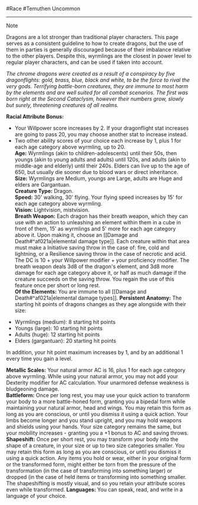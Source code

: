 #Race #Temuthen
Uncommon
- - -
>[!note] 
>Dragons are a lot stronger than traditional player characters. This page serves as a consistent guideline to how to create dragons, but the use of them in parties is generally discouraged because of their imbalance relative to the other players. Despite this, wyrmlings are the closest in power level to regular player characters, and can be used if taken into account.

_The chrome dragons were created as a result of a conspiracy by five dragonflights: gold, brass, blue, black and white, to be the force to rival the very gods. Terrifying battle-born creatures, they are immune to most harm by the elements and are well suited for all combat scenarios. The first was born right at the Second Cataclysm, however their numbers grow, slowly but surely, threatening creatures of all realms._
 
**Racial Attribute Bonus:** 
* Your Willpower score increases by 2. If your dragonflight stat increases are going to pass 20, you may choose another stat to increase instead.  
* Two other ability scores of your choice each increase by 1, plus 1 for each age category above wyrmling, up to 20.  
**Age:** Wyrmlings (akin to children-adolescents) until their 50s, then youngs (akin to young adults and adults) until 120s, and adults (akin to middle-age and elderly) until their 240s. Elders can live up to the age of 650, but usually die sooner due to blood wars or direct inheritance.  
**Size:** Wyrmlings are Medium, youngs are Large, adults are Huge and elders are Gargantuan.  
**Creature Type:** Dragon.  
**Speed:** 30' walking, 30' flying. Your flying speed increases by 15' for each age category above wyrmling.  
**Vision:** Lightvision, mistvision.  
**Breath Weapon:** Each dragon has their breath weapon, which they can use with an action to unleashing an element within them in a cube in front of them, 15' as wyrmlings and 5' more for each age category above it. Upon making it, choose an [[Damage and Death#^af021a|elemental damage type]]. Each creature within that area must make a Initiative saving throw in the case of: fire, cold and lightning, or a Resilience saving throw in the case of necrotic and acid. The DC is 10 + your Willpower modifier + your proficiency modifier. The breath weapon deals 3d8 of the dragon's element, and 3d8 more damage for each age category above it, or half as much damage if the creature succeeds on the saving throw. You regain the use of this feature once per short or long rest.  
**Of the Elements:** You are immune to all [[Damage and Death#^af021a|elemental damage types]].
**Persistent Anatomy:** The starting hit points of dragons changes as they age alongside with their size:
- Wyrmlings (medium): 8 starting hit points
- Youngs (large): 10 starting hit points
- Adults (huge): 12 starting hit points
- Elders (gargantuan): 20 starting hit points

In addition, your hit point maximum increases by 1, and by an additional 1 every time you gain a level.

**Metallic Scales:** Your natural armor AC is 16, plus 1 for each age category above wyrmling. While using your natural armor, you may not add your Dexterity modifier for AC calculation. Your unarmored defense weakness is bludgeoning damage.  
**Battleform:** Once per long rest, you may use your quick action to transform your body to a more battle-honed form, granting you a bipedal form while maintaining your natural armor, head and wings. You may retain this form as long as you are conscious, or until you dismiss it using a quick action. Your limbs become longer and you stand upright, and you may hold weapons and shields using your hands. Your size category remains the same, but your mobility increases - granting you a +1 bonus to AC and saving throws.
**Shapeshift:** Once per short rest, you may transform your body into the shape of a creature, in your size or up to two size categories smaller. You may retain this form as long as you are conscious, or until you dismiss it using a quick action. Any items you hold or wear, either in your original form or the transformed form, might either be torn from the pressure of the transformation (in the case of transforming into something larger) or dropped (in the case of held items or transforming into something smaller. The shapeshifting is mostly visual, and so you retain your attribute scores even while transformed.
**Languages:** You can speak, read, and write in a language of your choice.
